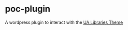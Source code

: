 # poc-plugin

A wordpress plugin to interact with the [UA Libraries Theme](https://github.com/ualibweb/roots-ualib)
